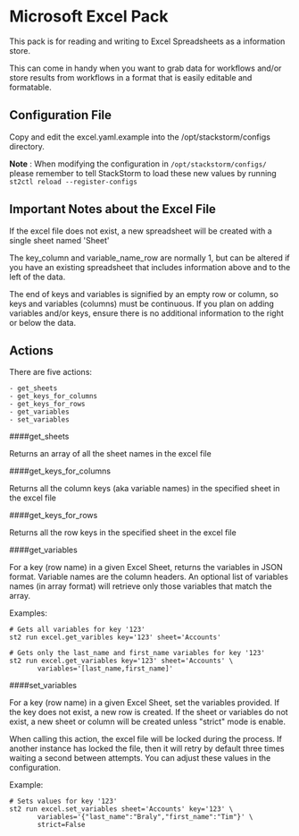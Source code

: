 # Microsoft Excel Pack 

This pack is for reading and writing to Excel Spreadsheets as a information store.

This can come in handy when you want to grab data for workflows and/or store
results from workflows in a format that is easily editable and formatable.

## Configuration File

Copy and edit the excel.yaml.example into the /opt/stackstorm/configs directory.

**Note** : When modifying the configuration in `/opt/stackstorm/configs/` please
           remember to tell StackStorm to load these new values by running
           `st2ctl reload --register-configs`

## Important Notes about the Excel File

If the excel file does not exist, a new spreadsheet will be created with
a single sheet named 'Sheet'

The key_column and variable_name_row are normally 1, but can be altered
if you have an existing spreadsheet that includes information above and to the
left of the data.

The end of keys and variables is signified by an empty row or column, so keys
and variables (columns) must be continuous.  If you plan on adding variables
and/or keys, ensure there is no additional information to the right or below the data.

## Actions

There are five actions:

```text
- get_sheets
- get_keys_for_columns
- get_keys_for_rows
- get_variables
- set_variables
```

####get_sheets

Returns an array of all the sheet names in the excel file

####get_keys_for_columns

Returns all the column keys (aka variable names) in the specified sheet in the excel file

####get_keys_for_rows

Returns all the row keys in the specified sheet in the excel file

####get_variables

For a key (row name) in a given Excel Sheet, returns the variables in JSON format.
Variable names are the column headers. An optional list of variables names (in 
array format) will retrieve only those variables that match the array.

Examples:
```
# Gets all variables for key '123'
st2 run excel.get_varibles key='123' sheet='Accounts'

# Gets only the last_name and first_name variables for key '123'
st2 run excel.get_variables key='123' sheet='Accounts' \
       variables='[last_name,first_name]'
```

####set_variables

For a key (row name) in a given Excel Sheet, set the variables provided. If the 
key does not exist, a new row is created.  If the sheet or variables do not
exist, a new sheet or column will be created unless "strict" mode is enable.

When calling this action, the excel file will be locked during the process. If 
another instance has locked the file, then it will retry by default three times 
waiting a second between attempts. You can adjust these values in the configuration.

Example:
```
# Sets values for key '123'
st2 run excel.set_variables sheet='Accounts' key='123' \
       variables='{"last_name":"Braly","first_name":"Tim"}' \
       strict=False
```

